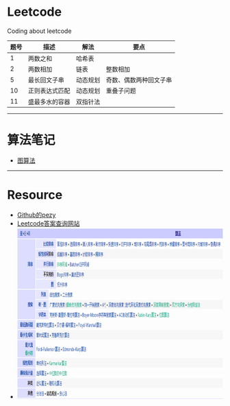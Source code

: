 # Leetcode
Coding about leetcode  

| 题号 | 描述 | 解法 | 要点
| ---- | ---- | ---- | ---- |
| 1 | 两数之和 | 哈希表 | |
| 2 | 两数相加 | 链表 | 整数相加 |
| 5 | 最长回文子串 | 动态规划 | 奇数、偶数两种回文子串 |
| 10 | 正则表达式匹配 | 动态规划 | 重叠子问题 |
| 11 | 盛最多水的容器 | 双指针法 | |

***
# 算法笔记
* [图算法](https://github.com/chentianba/Leetcode/blob/master/algorithm/graph/README.md)

***
# Resource
* [Github的pezy](https://github.com/pezy/LeetCode)  
* [Leetcode答案查询网站](https://www.jiuzhang.com/solution/)
* <img width="1060" height="400" src="https://github.com/chentianba/Leetcode/blob/master/%E7%AE%97%E6%B3%95%E7%B1%BB%E5%88%AB%E5%9B%BE.png"/>
